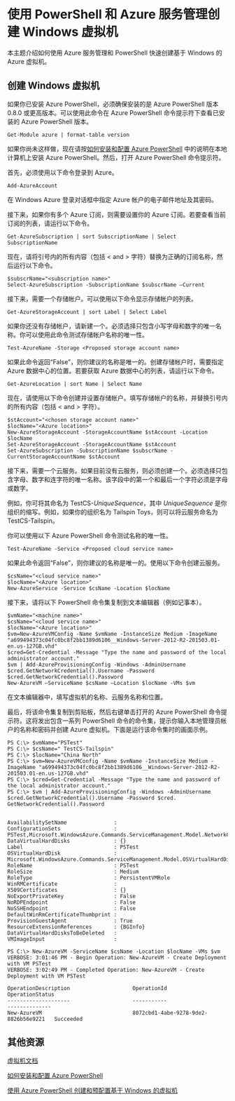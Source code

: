 <properties pageTitle="使用 PowerShell 和 Azure 服务管理创建 Windows 虚拟机" description="使用 Azure PowerShell 快速创建新的 Windows 虚拟机。" services="virtual-machines" documentationCenter="" authors="JoeDavies-MSFT" manager="timlt" editor=""/>

<tags ms.service="virtual-machines" ms.date="06/02/2015" wacn.date="06/26/2015"/>

# 使用 PowerShell 和 Azure 服务管理创建 Windows 虚拟机

本主题介绍如何使用 Azure 服务管理和 PowerShell 快速创建基于 Windows 的 Azure 虚拟机。

<!--[AZURE.INCLUDE [service-management-pointer-to-resource-manager](../includes/service-management-pointer-to-resource-manager)]

- [使用 Azure 资源管理器和 PowerShell 创建 Windows 虚拟机](virtual-machines-create-windows-powershell-resource-manager)-->

## 创建 Windows 虚拟机

如果你已安装 Azure PowerShell，必须确保安装的是 Azure PowerShell 版本 0.8.0 或更高版本。可以使用此命令在 Azure PowerShell 命令提示符下查看已安装的 Azure PowerShell 版本。

	Get-Module azure | format-table version

如果你尚未这样做，现在请按[如何安装和配置 Azure PowerShell](install-configure-powershell) 中的说明在本地计算机上安装 Azure PowerShell。然后，打开 Azure PowerShell 命令提示符。

首先，必须使用以下命令登录到 Azure。

	Add-AzureAccount

在 Windows Azure 登录对话框中指定 Azure 帐户的电子邮件地址及其密码。

接下来，如果你有多个 Azure 订阅，则需要设置你的 Azure 订阅。若要查看当前订阅的列表，请运行以下命令。

	Get-AzureSubscription | sort SubscriptionName | Select SubscriptionName

现在，请将引号内的所有内容（包括 < and > 字符）替换为正确的订阅名称，然后运行以下命令。

	$subscrName="<subscription name>"
	Select-AzureSubscription -SubscriptionName $subscrName –Current

接下来，需要一个存储帐户。可以使用以下命令显示存储帐户的列表。

	Get-AzureStorageAccount | sort Label | Select Label

如果你还没有存储帐户，请新建一个。必须选择只包含小写字母和数字的唯一名称。你可以使用此命令测试存储帐户名称的唯一性。

	Test-AzureName -Storage <Proposed storage account name>

如果此命令返回“False”，则你建议的名称是唯一的。创建存储帐户时，需要指定 Azure 数据中心的位置。若要获取 Azure 数据中心的列表，请运行以下命令。

	Get-AzureLocation | sort Name | Select Name

现在，请使用以下命令创建并设置存储帐户。填写存储帐户的名称，并替换引号内的所有内容（包括 < and > 字符）。

	$stAccount="<chosen storage account name>"
	$locName="<Azure location>"
	New-AzureStorageAccount -StorageAccountName $stAccount -Location $locName
	Set-AzureStorageAccount -StorageAccountName $stAccount
	Set-AzureSubscription -SubscriptionName $subscrName -CurrentStorageAccountName $stAccount

接下来，需要一个云服务。如果目前没有云服务，则必须创建一个。必须选择只包含字母、数字和连字符的唯一名称。该字段中的第一个和最后一个字符必须是字母或数字。

例如，你可将其命名为 TestCS-*UniqueSequence*，其中 *UniqueSequence* 是你组织的缩写。例如，如果你的组织名为 Tailspin Toys，则可以将云服务命名为 TestCS-Tailspin。

你可以使用以下 Azure PowerShell 命令测试名称的唯一性。

	Test-AzureName -Service <Proposed cloud service name>

如果此命令返回“False”，则你建议的名称是唯一的。使用以下命令创建云服务。

	$csName="<cloud service name>"
	$locName="<Azure location>"
	New-AzureService -Service $csName -Location $locName

接下来，请将以下 PowerShell 命令集复制到文本编辑器（例如记事本）。

	$vmName="<machine name>"
	$csName="<cloud service name>"
	$locName="<Azure location>"
	$vm=New-AzureVMConfig -Name $vmName -InstanceSize Medium -ImageName "a699494373c04fc0bc8f2bb1389d6106__Windows-Server-2012-R2-201503.01-en.us-127GB.vhd"
	$cred=Get-Credential -Message "Type the name and password of the local administrator account."
	$vm | Add-AzureProvisioningConfig -Windows -AdminUsername $cred.GetNetworkCredential().Username -Password $cred.GetNetworkCredential().Password
	New-AzureVM –ServiceName $csName –Location $locName -VMs $vm

在文本编辑器中，填写虚拟机的名称、云服务名称和位置。

最后，将该命令集复制到剪贴板，然后右键单击打开的 Azure PowerShell 命令提示符。这将发出包含一系列 PowerShell 命令的命令集，提示你输入本地管理员帐户的名称和密码并创建 Azure 虚拟机。下面是运行该命令集时的画面示例。

	PS C:\> $vmName="PSTest"
	PS C:\> $csName=" TestCS-Tailspin"
	PS C:\> $locName="China North"
	PS C:\> $vm=New-AzureVMConfig -Name $vmName -InstanceSize Medium -ImageName "a699494373c04fc0bc8f2bb1389d6106__Windows-Server-2012-R2-201503.01-en.us-127GB.vhd"
	PS C:\> $cred=Get-Credential -Message "Type the name and password of the local administrator account."
	PS C:\> $vm | Add-AzureProvisioningConfig -Windows -AdminUsername $cred.GetNetworkCredential().Username -Password $cred.
	GetNetworkCredential().Password

	
	AvailabilitySetName               :
	ConfigurationSets                 : PSTest,Microsoft.WindowsAzure.Commands.ServiceManagement.Model.NetworkConfigurationSet}
	DataVirtualHardDisks              : {}
	Label                             : PSTest
	OSVirtualHardDisk                 : Microsoft.WindowsAzure.Commands.ServiceManagement.Model.OSVirtualHardDisk
	RoleName                          : PSTest
	RoleSize                          : Medium
	RoleType                          : PersistentVMRole
	WinRMCertificate                  :
	X509Certificates                  : {}
	NoExportPrivateKey                : False
	NoRDPEndpoint                     : False
	NoSSHEndpoint                     : False
	DefaultWinRmCertificateThumbprint :
	ProvisionGuestAgent               : True
	ResourceExtensionReferences       : {BGInfo}
	DataVirtualHardDisksToBeDeleted   :
	VMImageInput                      :
	
	PS C:\> New-AzureVM -ServiceName $csName -Location $locName -VMs $vm
	VERBOSE: 3:01:46 PM - Begin Operation: New-AzureVM - Create Deployment with VM PSTest
	VERBOSE: 3:02:49 PM - Completed Operation: New-AzureVM - Create Deployment with VM PSTest
	
	OperationDescription                    OperationId                            OperationStatus
	--------------------                    -----------                            --------------
	New-AzureVM                             8072cbd1-4abe-9278-9de2-8826b56e9221   Succeeded
	

## 其他资源

<!--[使用 Azure 资源管理器和 PowerShell 创建 Windows 虚拟机](virtual-machines-create-windows-powershell-resource-manager)

[使用资源管理器模板和 PowerShell 创建 Windows 虚拟机](virtual-machines-create-windows-powershell-resource-manager-template-simple)-->

[虚拟机文档](/home/features/virtual-machines/)

[如何安装和配置 Azure PowerShell](install-configure-powershell)

[使用 Azure PowerShell 创建和预配置基于 Windows 的虚拟机](virtual-machines-ps-create-preconfigure-windows-vms)

<!---HONumber=61-->